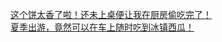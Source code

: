   
[这个饼太香了啦！还未上桌便让我在厨房偷吃完了！](http://www.dianyue.me/archives/708/2mkkrrrs4a2vxpim/)  
[夏季出游，竟然可以在车上随时吃到冰镇西瓜！](http://www.dianyue.me/archives/707/x7naa3txsu60d3nt/)
